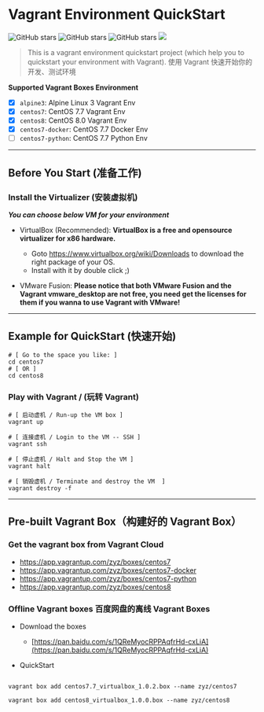 # Vagrant Environment QuickStart

![GitHub stars](https://img.shields.io/github/stars/zhouyuanzhen/vagrant-quickstart.svg?style=flat&label=Star) ![GitHub stars](https://img.shields.io/github/forks/zhouyuanzhen/vagrant-quickstart.svg?style=flat&label=Fork) ![GitHub stars](https://img.shields.io/github/watchers/zhouyuanzhen/vagrant-quickstart.svg?style=flat&label=Watch) [![](https://img.shields.io/badge/contributions-welcome-brightgreen.svg?style=flat)](https://github.com/zhouyuanzhen/vagrant-quickstart/pulls)

> This is a vagrant environment quickstart project (which help you to quickstart your environment with Vagrant).
> 使用 Vagrant 快速开始你的开发、测试环境

**Supported Vagrant Boxes Environment**

- [x] `alpine3`: Alpine Linux 3 Vagrant Env
- [x] `centos7`: CentOS 7.7 Vagrant Env
- [x] `centos8`: CentOS 8.0 Vagrant Env
- [x] `centos7-docker`: CentOS 7.7 Docker Env
- [ ] `centos7-python`: CentOS 7.7 Python Env

----

## Before You Start (准备工作)

### Install the Virtualizer (安装虚拟机)

***You can choose below VM for your environment***

- VirtualBox (Recommended): **VirtualBox is a free and opensource virtualizer for x86 hardware.**
  - Goto https://www.virtualbox.org/wiki/Downloads to download the right package of your OS.
  - Install with it by double click ;)

- VMware Fusion: **Please notice that both VMware Fusion and the Vagrant vmware_desktop are not free, you need get the licenses for them if you wanna to use Vagrant with VMware!**

----

## Example for QuickStart (快速开始)

```shell
# [ Go to the space you like: ]
cd centos7
# [ OR ]
cd centos8
```

### Play with Vagrant / (玩转 Vagrant)

```shell
# [ 启动虚机 / Run-up the VM box ]
vagrant up

# [ 连接虚机 / Login to the VM -- SSH ]
vagrant ssh

# [ 停止虚机 / Halt and Stop the VM ]
vagrant halt

# [ 销毁虚机 / Terminate and destroy the VM  ]
vagrant destroy -f
```

--------

## Pre-built Vagrant Box（构建好的 Vagrant Box）

### Get the vagrant box from Vagrant Cloud

- https://app.vagrantup.com/zyz/boxes/centos7
- https://app.vagrantup.com/zyz/boxes/centos7-docker
- https://app.vagrantup.com/zyz/boxes/centos7-python
- https://app.vagrantup.com/zyz/boxes/centos8

### Offline Vagrant boxes 百度网盘的离线 Vagrant Boxes

- Download the boxes
  - [https://pan.baidu.com/s/1QReMyocRPPAqfrHd-cxLiA](https://pan.baidu.com/s/1QReMyocRPPAqfrHd-cxLiA)

- QuickStart

```shell

vagrant box add centos7.7_virtualbox_1.0.2.box --name zyz/centos7

vagrant box add centos8_virtualbox_1.0.0.box --name zyz/centos8
```
